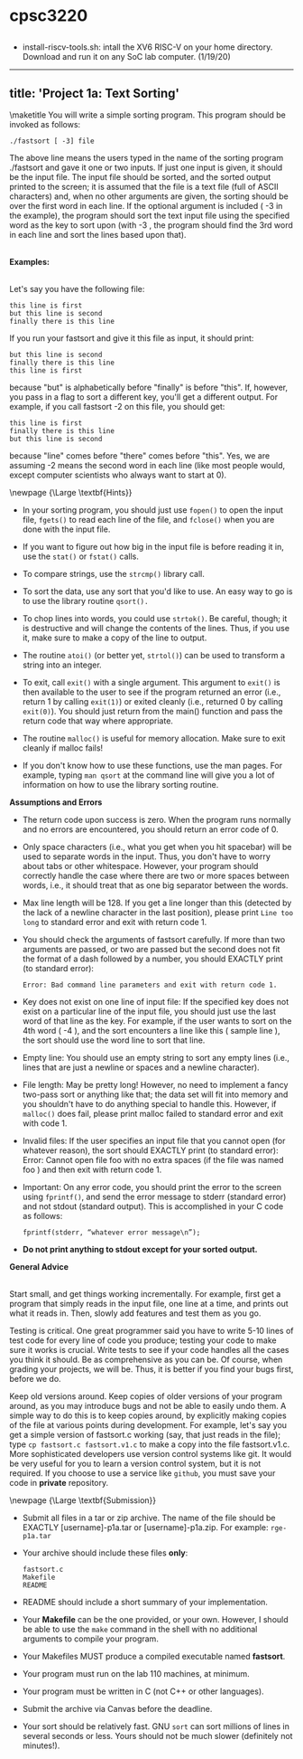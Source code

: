 # cpsc3220

## 
+ install-riscv-tools.sh: intall the XV6 RISC-V on your home directory. Download and run it on any SoC lab computer. (1/19/20)

---
title: 'Project 1a: Text Sorting'
---

\maketitle
You will write a simple sorting program. This program should be invoked
as follows:

`./fastsort [ -3] file`

The above line means the users typed in the name of the sorting program
./fastsort and gave it one or two inputs. If just one input is given, it
should be the input file. The input file should be sorted, and the
sorted output printed to the screen; it is assumed that the file is a
text file (full of ASCII characters) and, when no other arguments are
given, the sorting should be over the first word in each line. If the
optional argument is included ( -3 in the example), the program should
sort the text input file using the specified word as the key to sort
upon (with -3 , the program should find the 3rd word in each line and
sort the lines based upon that).

 \
**Examples:**

 \
Let's say you have the following file:

    this line is first
    but this line is second
    finally there is this line

If you run your fastsort and give it this file as input, it should
print:

    but this line is second
    finally there is this line
    this line is first

because "but" is alphabetically before "finally" is before "this". If,
however, you pass in a flag to sort a different key, you'll get a
different output. For example, if you call fastsort -2 on this file, you
should get:

    this line is first
    finally there is this line
    but this line is second

because "line" comes before "there" comes before "this". Yes, we are
assuming -2 means the second word in each line (like most people would,
except computer scientists who always want to start at 0).

\newpage
{\Large \textbf{Hints}}
-   In your sorting program, you should just use `fopen()` to open the
    input file, `fgets()` to read each line of the file, and `fclose()`
    when you are done with the input file.

-   If you want to figure out how big in the input file is before
    reading it in, use the `stat()` or `fstat()` calls.

-   To compare strings, use the `strcmp()` library call.

-   To sort the data, use any sort that you'd like to use. An easy way
    to go is to use the library routine `qsort().`

-   To chop lines into words, you could use `strtok()`. Be careful,
    though; it is destructive and will change the contents of the lines.
    Thus, if you use it, make sure to make a copy of the line to output.

-   The routine `atoi()` (or better yet, `strtol()`) can be used to
    transform a string into an integer.

-   To exit, call `exit()` with a single argument. This argument to
    `exit()` is then available to the user to see if the program
    returned an error (i.e., return 1 by calling `exit(1)`) or exited
    cleanly (i.e., returned 0 by calling `exit(0)`). You should just
    return from the main() function and pass the return code that way
    where appropriate.

-   The routine `malloc()` is useful for memory allocation. Make sure to
    exit cleanly if malloc fails!

-   If you don't know how to use these functions, use the man pages. For
    example, typing `man qsort` at the command line will give you a lot
    of information on how to use the library sorting routine.

**Assumptions and Errors**

-   The return code upon success is zero. When the program runs normally
    and no errors are encountered, you should return an error code of 0.

-   Only space characters (i.e., what you get when you hit spacebar)
    will be used to separate words in the input. Thus, you don't have to
    worry about tabs or other whitespace. However, your program should
    correctly handle the case where there are two or more spaces between
    words, i.e., it should treat that as one big separator between the
    words.

-   Max line length will be 128. If you get a line longer than this
    (detected by the lack of a newline character in the last position),
    please print `Line too long` to standard error and exit with return
    code 1.

-   You should check the arguments of fastsort carefully. If more than
    two arguments are passed, or two are passed but the second does not
    fit the format of a dash followed by a number, you should EXACTLY
    print (to standard error):

    `Error: Bad command line parameters and exit with return code 1.`

-   Key does not exist on one line of input file: If the specified key
    does not exist on a particular line of the input file, you should
    just use the last word of that line as the key. For example, if the
    user wants to sort on the 4th word ( -4 ), and the sort encounters a
    line like this ( sample line ), the sort should use the word line to
    sort that line.

-   Empty line: You should use an empty string to sort any empty lines
    (i.e., lines that are just a newline or spaces and a newline
    character).

-   File length: May be pretty long! However, no need to implement a
    fancy two-pass sort or anything like that; the data set will fit
    into memory and you shouldn't have to do anything special to handle
    this. However, if `malloc()` does fail, please print malloc failed
    to standard error and exit with code 1.

-   Invalid files: If the user specifies an input file that you cannot
    open (for whatever reason), the sort should EXACTLY print (to
    standard error): Error: Cannot open file foo with no extra spaces
    (if the file was named foo ) and then exit with return code 1.

-   Important: On any error code, you should print the error to the
    screen using `fprintf()`, and send the error message to stderr
    (standard error) and not stdout (standard output). This is
    accomplished in your C code as follows:

    `fprintf(stderr, “whatever error message\n”);`

-   **Do not print anything to stdout except for your sorted output.**

**General Advice**

 \
Start small, and get things working incrementally. For example, first
get a program that simply reads in the input file, one line at a time,
and prints out what it reads in. Then, slowly add features and test them
as you go.

Testing is critical. One great programmer said you have to write 5-10
lines of test code for every line of code you produce; testing your code
to make sure it works is crucial. Write tests to see if your code
handles all the cases you think it should. Be as comprehensive as you
can be. Of course, when grading your projects, we will be. Thus, it is
better if you find your bugs first, before we do.

Keep old versions around. Keep copies of older versions of your program
around, as you may introduce bugs and not be able to easily undo them. A
simple way to do this is to keep copies around, by explicitly making
copies of the file at various points during development. For example,
let's say you get a simple version of fastsort.c working (say, that just
reads in the file); type `cp fastsort.c fastsort.v1.c` to make a copy
into the file fastsort.v1.c. More sophisticated developers use version
control systems like git. It would be very useful for you to learn a
version control system, but it is not required. If you choose to use a
service like `github`, you must save your code in **private**
repository.

\newpage
{\Large \textbf{Submission}}
-   Submit all files in a tar or zip archive. The name of the file
    should be EXACTLY \[username\]-p1a.tar or \[username\]-p1a.zip. For
    example: `rge-p1a.tar`

-   Your archive should include these files **only**:

        fastsort.c
        Makefile
        README

-   README should include a short summary of your implementation.

-   Your **Makefile** can be the one provided, or your own. However, I
    should be able to use the `make` command in the shell with no
    additional arguments to compile your program.

-   Your Makefiles MUST produce a compiled executable named
    **fastsort**.

-   Your program must run on the lab 110 machines, at minimum.

-   Your program must be written in C (not C++ or other languages).

-   Submit the archive via Canvas before the deadline.

-   Your sort should be relatively fast. GNU `sort` can sort millions of
    lines in several seconds or less. Yours should not be much slower
    (definitely not minutes!).
